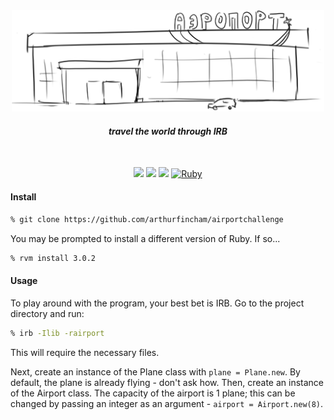 <div align="center">

<img src="docs/illustration.png" width="500px">

#### _*travel the world through IRB*_

&nbsp;

![](https://img.shields.io/github/last-commit/arthurfincham/airportchallenge)
![](https://img.shields.io/github/languages/count/arthurfincham/airportchallenge)
![](https://img.shields.io/github/languages/code-size/arthurfincham/airportchallenge)
[![Ruby](https://badgen.net/badge/icon/ruby?icon=ruby&label)](https://https://ruby-lang.org/)


</div>

#### Install

``` bash
% git clone https://github.com/arthurfincham/airportchallenge
```

You may be prompted to install a different version of Ruby. If so...
``` bash
% rvm install 3.0.2
```

#### Usage
To play around with the program, your best bet is IRB. Go to the project directory and run:
``` bash
% irb -Ilib -rairport
```
This will require the necessary files.

Next, create an instance of the Plane class with `plane = Plane.new`. By default, the plane is already flying - don't ask how. Then, create an instance of the Airport class. The capacity of the airport is 1 plane; this can be changed by passing an integer as an argument - `airport = Airport.new(8)`.
